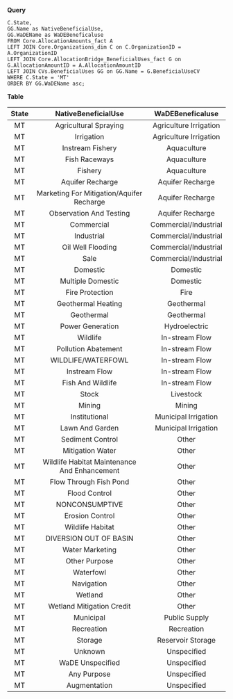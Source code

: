 **Query**
```SELECT DISTINCT
C.State,
GG.Name as NativeBeneficialUse,
GG.WaDEName as WaDEBeneficaluse
FROM Core.AllocationAmounts_fact A
LEFT JOIN Core.Organizations_dim C on C.OrganizationID = A.OrganizationID
LEFT JOIN Core.AllocationBridge_BeneficialUses_fact G on G.AllocationAmountID = A.AllocationAmountID
LEFT JOIN CVs.BeneficialUses GG on GG.Name = G.BeneficialUseCV
WHERE C.State = 'MT'
ORDER BY GG.WaDEName asc;
```

**Table** 


**State**|**NativeBeneficialUse**|**WaDEBeneficaluse**
:-----:|:-----:|:-----:
MT|Agricultural Spraying|Agriculture Irrigation
MT|Irrigation|Agriculture Irrigation
MT|Instream Fishery|Aquaculture
MT|Fish Raceways|Aquaculture
MT|Fishery|Aquaculture
MT|Aquifer Recharge|Aquifer Recharge
MT|Marketing For Mitigation/Aquifer Recharge|Aquifer Recharge
MT|Observation And Testing|Aquifer Recharge
MT|Commercial|Commercial/Industrial
MT|Industrial|Commercial/Industrial
MT|Oil Well Flooding|Commercial/Industrial
MT|Sale|Commercial/Industrial
MT|Domestic|Domestic
MT|Multiple Domestic|Domestic
MT|Fire Protection|Fire
MT|Geothermal Heating|Geothermal
MT|Geothermal|Geothermal
MT|Power Generation|Hydroelectric
MT|Wildlife|In-stream Flow
MT|Pollution Abatement|In-stream Flow
MT|WILDLIFE/WATERFOWL|In-stream Flow
MT|Instream Flow|In-stream Flow
MT|Fish And Wildlife|In-stream Flow
MT|Stock|Livestock
MT|Mining|Mining
MT|Institutional|Municipal Irrigation
MT|Lawn And Garden|Municipal Irrigation
MT|Sediment Control|Other
MT|Mitigation Water|Other
MT|Wildlife Habitat Maintenance And Enhancement|Other
MT|Flow Through Fish Pond|Other
MT|Flood Control|Other
MT|NONCONSUMPTIVE|Other
MT|Erosion Control|Other
MT|Wildlife Habitat|Other
MT|DIVERSION OUT OF BASIN|Other
MT|Water Marketing|Other
MT|Other Purpose|Other
MT|Waterfowl|Other
MT|Navigation|Other
MT|Wetland|Other
MT|Wetland Mitigation Credit|Other
MT|Municipal|Public Supply
MT|Recreation|Recreation
MT|Storage|Reservoir Storage
MT|Unknown|Unspecified
MT|WaDE Unspecified|Unspecified
MT|Any Purpose|Unspecified
MT|Augmentation|Unspecified

